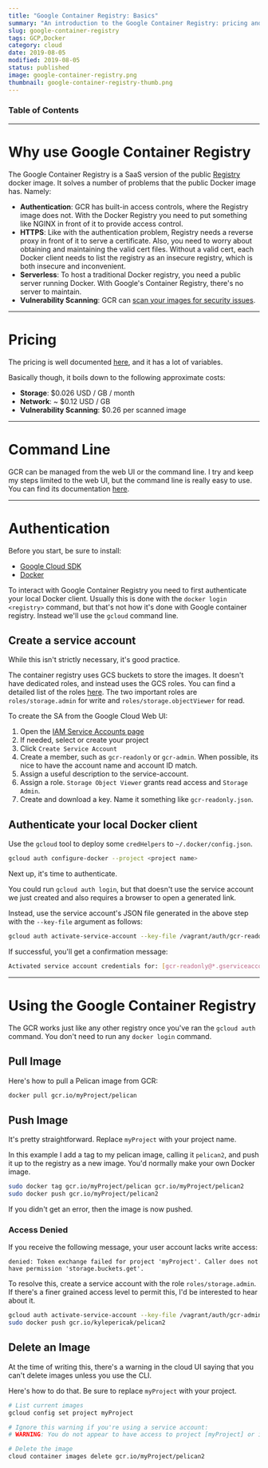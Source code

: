 ```yaml
---
title: "Google Container Registry: Basics"
summary: "An introduction to the Google Container Registry: pricing and how to store images."
slug: google-container-registry
tags: GCP,Docker
category: cloud
date: 2019-08-05
modified: 2019-08-05
status: published
image: google-container-registry.png
thumbnail: google-container-registry-thumb.png
---
```


### Table of Contents

---


# Why use Google Container Registry

The Google Container Registry is a SaaS version of the public [Registry](https://hub.docker.com/_/registry)
docker image. It solves a number of problems that the public Docker image has.
Namely:

- **Authentication**: GCR has built-in access controls, where the Registry image
  does not. With the Docker Registry you need to put something like NGINX in
  front of it to provide access control.
- **HTTPS**: Like with the authentication problem, Registry needs a reverse proxy
  in front of it to serve a certificate. Also, you need to worry about
  obtaining and maintaining the valid cert files. Without a valid cert, each
  Docker client needs to list the registry as an insecure registry, which is
  both insecure and inconvenient.
- **Serverless**: To host a traditional Docker registry, you need a public
  server running Docker. With Google's Container Registry, there's no server to
  maintain.
- **Vulnerability Scanning**: GCR can [scan your images for security issues](https://cloud.google.com/container-registry/docs/get-image-vulnerabilities).


---


# Pricing

The pricing is well documented [here](https://cloud.google.com/container-registry/pricing),
and it has a lot of variables.

Basically though, it boils down to the following approximate costs:

- **Storage**: $0.026 USD / GB / month
- **Network**: ~ $0.12 USD / GB
- **Vulnerability Scanning**: $0.26 per scanned image


---


# Command Line

GCR can be managed from the web UI or the command line. I try and keep my steps
limited to the web UI, but the command line is really easy to use. You can find
its documentation [here](https://cloud.google.com/sdk/gcloud/reference/container/images).


---


# Authentication

Before you start, be sure to install:

- [Google Cloud SDK](https://cloud.google.com/sdk/)
- [Docker](https://docs.docker.com/install/)

To interact with Google Container Registry you need to first authenticate your
local Docker client. Usually this is done with the `docker login <registry>`
command, but that's not how it's done with Google container registry. Instead
we'll use the `gcloud` command line.


## Create a service account

While this isn't strictly necessary, it's good practice.

The container registry uses GCS buckets to store the images. It doesn't have
dedicated roles, and instead uses the GCS roles. You can find a detailed list
of the roles [here](https://cloud.google.com/container-registry/docs/access-control).
The two important roles are `roles/storage.admin` for write and
`roles/storage.objectViewer` for read.

To create the SA from the Google Cloud Web UI:

1. Open the [IAM Service Accounts page](https://console.cloud.google.com/iam-admin/serviceaccounts)
1. If needed, select or create your project
1. Click `Create Service Account`
1. Create a member, such as `gcr-readonly` or `gcr-admin`.
   When possible, its nice to have the account name and account ID match.
1. Assign a useful description to the service-account.
1. Assign a role. `Storage Object Viewer` grants read access and
   `Storage Admin`.
1. Create and download a key. Name it something like `gcr-readonly.json`.



## Authenticate your local Docker client

Use the `gcloud` tool to deploy some `credHelpers` to `~/.docker/config.json`.

```bash
gcloud auth configure-docker --project <project name>
```

Next up, it's time to authenticate.

You could run `gcloud auth login`, but that doesn't use the service account we
just created and also requires a browser to open a generated link.

Instead, use the service account's JSON file generated in the above step with
the `--key-file` argument as follows:

```bash
gcloud auth activate-service-account --key-file /vagrant/auth/gcr-readonly.json
```

If successful, you'll get a confirmation message:

```bash
Activated service account credentials for: [gcr-readonly@*.gserviceaccount.com]
```

---

# Using the Google Container Registry

The GCR works just like any other registry once you've ran the `gcloud auth`
command. You don't need to run any `docker login` command.

## Pull Image

Here's how to pull a Pelican image from GCR:

```bash
docker pull gcr.io/myProject/pelican
```

## Push Image

It's pretty straightforward. Replace `myProject` with your project name.

In this example I add a tag to my pelican image, calling it `pelican2`, and
push it up to the registry as a new image. You'd normally make your own Docker
image.

```bash
sudo docker tag gcr.io/myProject/pelican gcr.io/myProject/pelican2
sudo docker push gcr.io/myProject/pelican2
```

If you didn't get an error, then the image is now pushed.


### Access Denied

If you receive the following message, your user account lacks write access:

```text
denied: Token exchange failed for project 'myProject'. Caller does not have permission 'storage.buckets.get'.
```

To resolve this, create a service account  with the role `roles/storage.admin`.
If there's a finer grained access level to permit this, I'd be interested to
hear about it.

```bash
gcloud auth activate-service-account --key-file /vagrant/auth/gcr-admin.json
sudo docker push gcr.io/kylepericak/pelican2
```


## Delete an Image
At the time of writing this, there's a warning in the cloud UI saying that you
can't delete images unless you use the CLI.

Here's how to do that. Be sure to replace `myProject` with your project.

```bash
# List current images
gcloud config set project myProject

# Ignore this warning if you're using a service account:
# WARNING: You do not appear to have access to project [myProject] or it does not exist.

# Delete the image
cloud container images delete gcr.io/myProject/pelican2
```

